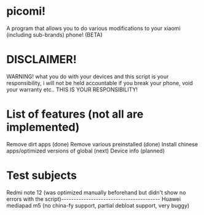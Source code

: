 # picomi!

A program that allows you to do various modifications to your xiaomi (including sub-brands) phone! (BETA)

# DISCLAIMER!

WARNING! what you do with your devices and this script is your responsibility, i will not be held accountable if you break your phone, void your warranty etc.. THIS IS YOUR RESPONSIBILITY!

# List of features (not all are implemented)

Remove dirt apps (done)
Remove various preinstalled (done)
Install chinese apps/optimized versions of global (next)
Device info (planned)

# Test subjects

Redmi note 12 (was optimized manually beforehand but didn't show no errors with the script)----------------------------------------
Huawei mediapad m5 (no china-fy support, partial debloat support, very buggy)


